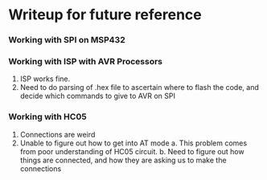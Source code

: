 # Writeup for future reference

### Working with SPI on MSP432

### Working with ISP with AVR Processors
1. ISP works fine.
2. Need to do parsing of .hex file to ascertain where to flash the code, and decide which commands to give to AVR on SPI

### Working with HC05
1. Connections are weird
2. Unable to figure out how to get into AT mode
    a. This problem comes from poor understanding of HC05 circuit.
    b. Need to figure out how things are connected, and how they are asking us to make the connections